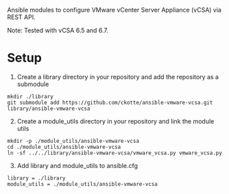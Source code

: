 Ansible modules to configure VMware vCenter Server Appliance (vCSA) via REST API.

Note: Tested with vCSA 6.5 and 6.7.

# Setup

1. Create a library directory in your repository and add the repository as a submodule

~~~~
mkdir ./library
git submodule add https://github.com/ckotte/ansible-vmware-vcsa.git library/ansible-vmware-vcsa
~~~~

2. Create a module_utils directory in your repository and link the module utils

~~~~
mkdir -p ./module_utils/ansible-vmware-vcsa
cd ./module_utils/ansible-vmware-vcsa
ln -sf ../../library/ansible-vmware-vcsa/vmware_vcsa.py vmware_vcsa.py
~~~~

3. Add library and module_utils to ansible.cfg

~~~~
library = ./library
module_utils = ./module_utils/ansible-vmware-vcsa
~~~~
